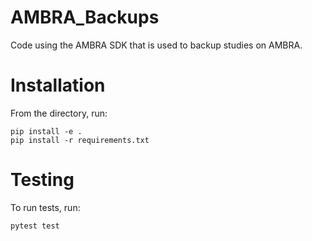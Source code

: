 # AMBRA_Backups
Code using the AMBRA SDK that is used to backup studies on AMBRA.

# Installation
From the directory, run:
```
pip install -e .
pip install -r requirements.txt
```

# Testing
To run tests, run:
```
pytest test
```